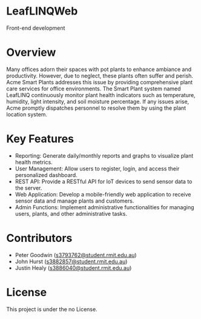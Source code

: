 # LeafLINQWeb
Front-end development

# Overview
Many offices adorn their spaces with pot plants to enhance ambiance and productivity. However, due to neglect, these plants often suffer and perish. Acme Smart Plants addresses this issue by providing comprehensive plant care services for office environments. The Smart Plant system named LeafLINQ continuously monitor plant health indicators such as temperature, humidity, light intensity, and soil moisture percentage. If any issues arise, Acme promptly dispatches personnel to resolve them by using the plant location system.

# Key Features
- Reporting: Generate daily/monthly reports and graphs to visualize plant health metrics.
- User Management: Allow users to register, login, and access their personalized dashboard.
- REST API: Provide a RESTful API for IoT devices to send sensor data to the server.
- Web Application: Develop a mobile-friendly web application to receive sensor data and manage plants and customers.
- Admin Functions: Implement administrative functionalities for managing users, plants, and other administrative tasks.


# Contributors
- Peter Goodwin (s3793762@student.rmit.edu.au)
- John Hurst (s3882857@student.rmit.edu.au)
- Justin Healy (s3886040@student.rmit.edu.au)

# License
This project is under the no License.
